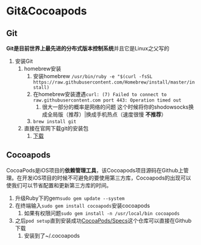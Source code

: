 # Git&Cocoapods

## Git

**Git是目前世界上最先进的分布式版本控制系统**并且它是Linux之父写的

1. 安装Git
   1. homebrew安装
      1. 安装homebrew `/usr/bin/ruby -e "$(curl -fsSL https://raw.githubusercontent.com/Homebrew/install/master/install)`
      2. 在homebrew安装遭遇`curl: (7) Failed to connect to raw.githubusercontent.com port 443: Operation timed out`
         1. 很大一部分的概率是网络的问题 这个时候将你的shodowsocks换成全局版（推荐）|换成手机热点（速度很慢 **不推荐**）
      3. `brew install git`
   2. 直接在官网下载git的安装包
      1. [下载](<https://git-scm.com/downloads>)

## Cocoapods

CocoaPods是iOS项目的**依赖管理工具**，该Cocoapods项目源码在Github上管理。在开发iOS项目的时候不可避免的要使用第三方库，Cocoapods的出现可以使我们可以节省配置和更新第三方库的时间。

1. 升级Ruby下的gem`sudo gem update --system`
2. 在终端输入`sudo gem install cocoapods`安装cocoapods
   1. 如果有权限问题`sudo gem install -n /usr/local/bin cocoapods`
3. 之后`pod setup`直到安装成功[CocoaPods/Specs](https://github.com/CocoaPods/Specs)这个仓库可以直接在Github下载
   1. 安装到了~/.cocoapods